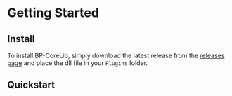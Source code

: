 # Getting Started

## Install
To install BP-CoreLib, simply download the latest release from the [releases page]() and place the dll file in your `Plugins` folder.

## Quickstart
